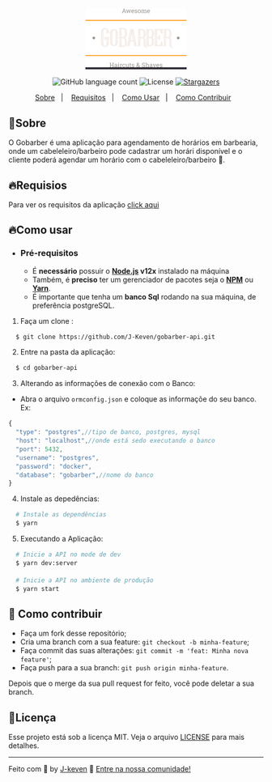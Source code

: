 <h3 align="center">
  <span style="background-color: #312E38">
  <img alt="GoStack" src="assets/Logo.png" style="background-color: #312E38"/>
  </span>
</h3>

<p align="center">
  <img alt="GitHub language count" src="https://img.shields.io/github/languages/count/J-Keven/gobarber-api?color=blue">

  <img alt="License" src="https://img.shields.io/badge/license-MIT-blue">

  <a href="https://github.com/J-keven/gobarber-api/stargazers">
    <img alt="Stargazers" src="https://img.shields.io/github/stars/J-Keven/gobarber-api?style=social">
  </a>
</p>


<p align="center">
  <a href="#rocket-sobre">Sobre</a>&nbsp;&nbsp;&nbsp;|&nbsp;&nbsp;&nbsp;
  <a href="#fire-requisios">Requisitos</a>&nbsp;&nbsp;&nbsp;|&nbsp;&nbsp;&nbsp;
  <a href="#fire-como-usar">Como Usar</a>&nbsp;&nbsp;&nbsp;|&nbsp;&nbsp;&nbsp;
  <a href="#rocket-como-contribuir">Como Contribuir</a>&nbsp;&nbsp;&nbsp;
  <!-- <a href="#memo-licença">Licença</a> -->
</p>

## 💈Sobre
O Gobarber é uma aplicação para agendamento de horários em barbearia, onde um cabeleleiro/barbeiro pode cadastrar um horári disponível e o cliente poderá agendar um horário com o cabeleleiro/barbeiro 💈.
## 🔥Requisios
Para ver os requisitos da aplicação [click aqui](https://github.com/J-Keven/Gobarber-api/blob/master/requisitos.md)
## 🔥Como usar

- ### **Pré-requisitos**

  - É **necessário** possuir o **[Node.js](https://nodejs.org/en/) v12x** instalado na máquina
  - Também, é **preciso** ter um gerenciador de pacotes seja o **[NPM](https://www.npmjs.com/)** ou **[Yarn](https://yarnpkg.com/)**.
  - É importante que tenha um **banco Sql** rodando na sua máquina, de preferência postgreSQL.

1. Faça um clone :

```sh
  $ git clone https://github.com/J-Keven/gobarber-api.git
```
2. Entre na pasta da aplicação:
  ```sh
    $ cd gobarber-api
  ```
3. Alterando as informações de conexão com o Banco:
  - Abra o arquivo ``ormconfig.json`` e coloque as informaçõe do seu banco. 
   Ex:
  ```javascript
  {
    "type": "postgres",//tipo de banco, postgres, mysql
    "host": "localhost",//onde está sedo executando o banco
    "port": 5432,
    "username": "postgres",
    "password": "docker",
    "database": "gobarber",//nome do banco
  }
  ```
4. Instale as depedências:
```sh
  # Instale as dependências
  $ yarn
```

5. Executando a Aplicação:
```sh
  # Inicie a API no mode de dev
  $ yarn dev:server

  # Inicie a API no ambiente de produção
  $ yarn start
```

## 🚀 Como contribuir

- Faça um fork desse repositório;
- Cria uma branch com a sua feature: `git checkout -b minha-feature`;
- Faça commit das suas alterações: `git commit -m 'feat: Minha nova feature'`;
- Faça push para a sua branch: `git push origin minha-feature`.

Depois que o merge da sua pull request for feito, você pode deletar a sua branch.

## 📝Licença

Esse projeto está sob a licença MIT. Veja o arquivo [LICENSE](LICENSE) para mais detalhes.

---

Feito com 💜 by [J-keven](github.com/j-keven) :wave: [Entre na nossa comunidade!](https://discordapp.com/invite/gCRAFhc)
